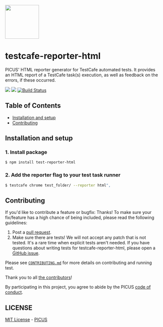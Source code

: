 [<img width="110" src="https://avatars3.githubusercontent.com/u/38539999?s=200&v=4g" />](https://picuscreative.com)

# testcafe-reporter-html

PICUS' HTML reporter generator for TestCafe automated tests. It provides an HTML report of a TestCafe task(s) execution, as well as feedback on the errors, if these occurred.

[<img src="https://img.shields.io/david/picuscreative/testcafe-reporter-html.svg" />](https://david-dm.org/picuscreative/testcafe-reporter-html)
[<img src="https://img.shields.io/david/dev/picuscreative/testcafe-reporter-html.svg" />](https://david-dm.org/picuscreative/testcafe-reporter-html?type=dev)
[![Build Status](https://travis-ci.org/picuscreative/testcafe-reporter-html.svg?branch=master)](https://travis-ci.org/picuscreative/testcafe-reporter-html)

## Table of Contents

- [Installation and setup](#installation-and-setup)
- [Contributing](#installation-and-setup)


## Installation and setup

### 1. Install package

```sh
$ npm install test-reporter-html
```

### 2. Add the reporter flag to your test task runner

```sh
$ testcafe chrome test_folder/ --reporter html",
```

## Contributing

If you'd like to contribute a feature or bugfix: Thanks! To make sure your
fix/feature has a high chance of being included, please read the following
guidelines:

1. Post a [pull request](https://github.com/picuscreative/testcafe-reporter-html/compare/).
2. Make sure there are tests! We will not accept any patch that is not tested.
   It's a rare time when explicit tests aren't needed. If you have questions
   about writing tests for testcafe-reporter-html, please open a
   [GitHub issue](https://github.com/picuscreative/testcafe-reporter-html/issues/new).

Please see [`CONTRIBUTING.md`](./CONTRIBUTING.md) for more details on contributing and running test.

Thank you to all [the contributors](https://github.com/picuscreative/testcafe-reporter-html/graphs/contributors)!

By participating in this project, you agree to abide by the PICUS [code of conduct](https://picuscreative.com/code-of-conduct).

## LICENSE

[MIT License](https://opensource.org/licenses/MIT) - [PICUS](https://picuscreative.com)
